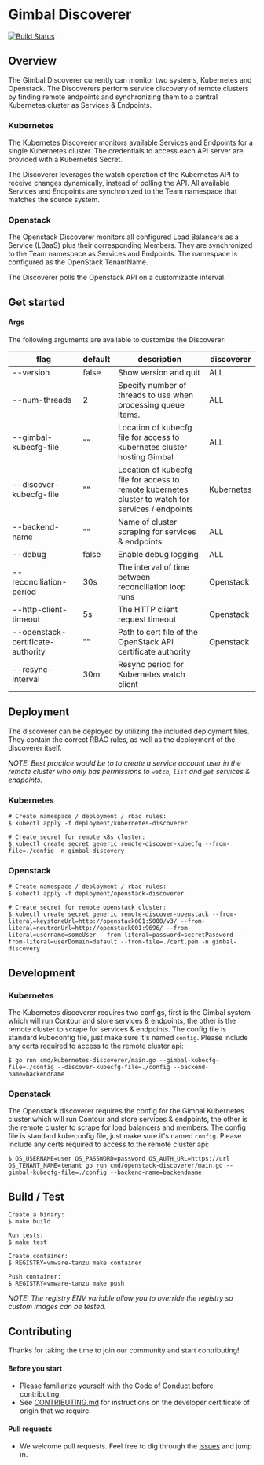 # Gimbal Discoverer

[![Build Status](https://travis-ci.com/vmware-tanzu/gimbal.svg?token=dGsEGqM7L7s2vaK7wDXC&branch=master)](https://travis-ci.com/vmware-tanzu/gimbal)

## Overview
The Gimbal Discoverer currently can monitor two systems, Kubernetes and Openstack. The Discoverers perform service discovery of remote clusters by finding remote endpoints and synchronizing them to a central Kubernetes cluster as Services & Endpoints. 

### Kubernetes 
The Kubernetes Discoverer monitors available Services and Endpoints for a single Kubernetes cluster. The credentials to access each API server are provided with a Kubernetes Secret.

The Discoverer leverages the watch operation of the Kubernetes API to receive changes dynamically, instead of polling the API. All available Services and Endpoints are synchronized to the Team namespace that matches the source system.

### Openstack
The Openstack Discoverer monitors all configured Load Balancers as a Service (LBaaS) plus their corresponding Members. They are synchronized to the Team namespace as Services and Endpoints. The namespace is configured as the OpenStack TenantName. 

The Discoverer polls the Openstack API on a customizable interval.  

## Get started

#### Args

The following arguments are available to customize the Discoverer:

| flag  | default  | description  | discoverer | 
|---|---|---|---|
| --version  |  false | Show version and quit  | ALL | 
| --num-threads  | 2  |  Specify number of threads to use when processing queue items. | ALL
| --gimbal-kubecfg-file  | ""  | Location of kubecfg file for access to kubernetes cluster hosting Gimbal | ALL
| --discover-kubecfg-file | ""  | Location of kubecfg file for access to remote kubernetes cluster to watch for services / endpoints | Kubernetes
| --backend-name  | ""  |   Name of cluster scraping for services & endpoints | ALL
| --debug | false | Enable debug logging | ALL
| --reconciliation-period | 30s | The interval of time between reconciliation loop runs | Openstack
| --http-client-timeout | 5s | The HTTP client request timeout | Openstack
| --openstack-certificate-authority | "" | Path to cert file of the OpenStack API certificate authority | Openstack
| --resync-interval | 30m | Resync period for Kubernetes watch client | 

## Deployment

The discoverer can be deployed by utilizing the included deployment files. They contain the correct RBAC rules, as well as the deployment of the discoverer itself.

_NOTE: Best practice would be to to create a service account user in the remote cluster who only has permissions to `watch`, `list` and `get` services & endpoints._

### Kubernetes
```
# Create namespace / deployment / rbac rules:
$ kubectl apply -f deployment/kubernetes-discoverer

# Create secret for remote k8s cluster:
$ kubectl create secret generic remote-discover-kubecfg --from-file=./config -n gimbal-discovery
```

### Openstack
```
# Create namespace / deployment / rbac rules:
$ kubectl apply -f deployment/openstack-discoverer

# Create secret for remote openstack cluster:
$ kubectl create secret generic remote-discover-openstack --from-literal=keystoneUrl=http://openstack001:5000/v3/ --from-literal=neutronUrl=http://openstack001:9696/ --from-literal=username=someUser --from-literal=password=secretPassword --from-literal=userDomain=default --from-file=./cert.pem -n gimbal-discovery
```

## Development

### Kubernetes

The Kubernetes discoverer requires two configs, first is the Gimbal system which will run Contour and store services & endpoints, the other is the remote cluster to scrape for services & endpoints. The config file is standard kubeconfig file, just make sure it's named `config`. Please include any certs required to access to the remote cluster api:

```
$ go run cmd/kubernetes-discoverer/main.go --gimbal-kubecfg-file=./config --discover-kubecfg-file=./config --backend-name=backendname
```

### Openstack

The Openstack discoverer requires the config for the Gimbal Kubernetes cluster which will run Contour and store services & endpoints, the other is the remote cluster to scrape for load balancers and members. The config file is standard kubeconfig file, just make sure it's named `config`. Please include any certs required to access to the remote cluster api:

```
$ OS_USERNAME=user OS_PASSWORD=password OS_AUTH_URL=https://url OS_TENANT_NAME=tenant go run cmd/openstack-discoverer/main.go --gimbal-kubecfg-file=./config --backend-name=backendname
```

## Build / Test

```
Create a binary:
$ make build

Run tests:
$ make test

Create container:
$ REGISTRY=vmware-tanzu make container

Push container: 
$ REGISTRY=vmware-tanzu make push
```

_NOTE: The registry ENV variable allow you to override the registry so custom images can be tested._

## Contributing

Thanks for taking the time to join our community and start contributing!

#### Before you start

* Please familiarize yourself with the [Code of
Conduct](https://github.com/vmware-tanzu/gimbal/blob/master/CODE_OF_CONDUCT.md) before contributing.
* See [CONTRIBUTING.md](https://github.com/vmware-tanzu/gimbal/blob/master/CONTRIBUTING.md) for instructions on the
developer certificate of origin that we require.

#### Pull requests

* We welcome pull requests. Feel free to dig through the [issues](10) and jump in.